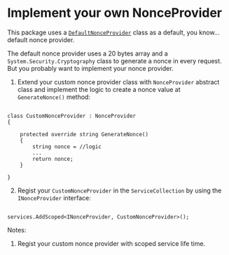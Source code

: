 # Implement your own NonceProvider

This package uses a [`DefaultNonceProvider`](../src/Ramos.ContentSecurityPolicy.NET/Providers/DefaultNonceProvider.cs) class as a default, you know... default nonce provider.

The default nonce provider uses a 20 bytes array and a `System.Security.Cryptography` class to generate a nonce in every request. But you probably want to implement your nonce provider.

1) Extend your custom nonce provider class with `NonceProvider` abstract class and implement the logic to create a nonce value at `GenerateNonce()` method:

```CSHARP

class CustomNonceProvider : NonceProvider 
{

    protected override string GenerateNonce() 
    {
        string nonce = //logic 
        ...
        return nonce;
    }

}

```

2) Regist your `CustomNonceProvider` in the `ServiceCollection` by using the `INonceProvider` interface:

```CSHARP

services.AddScoped<INonceProvider, CustomNonceProvider>();

```

Notes:

1) Regist your custom nonce provider with scoped service life time.